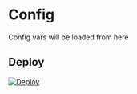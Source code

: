 # Config 
Config vars will be loaded from here
## Deploy

[![Deploy](https://www.herokucdn.com/deploy/button.svg)](https://heroku.com/deploy?template=https://github.com/harigih/THANOS-V2)
